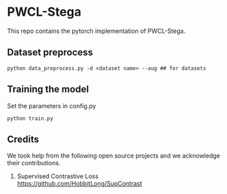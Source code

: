 # PWCL-Stega

This repo contains the pytorch implementation of PWCL-Stega. 
## Dataset preprocess

```
python data_preprocess.py -d <dataset name> --aug ## for datasets
```

## Training the model
Set the parameters in config.py
```
python train.py
```

## Credits

We took help from the following open source projects and we acknowledge their contributions.
1. Supervised Contrastive Loss <https://github.com/HobbitLong/SupContrast>

